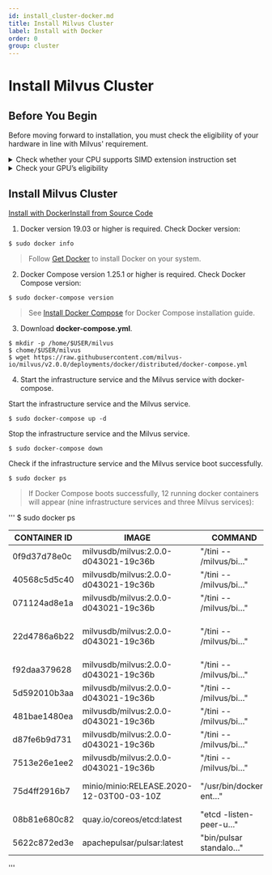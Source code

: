 ```yaml
---
id: install_cluster-docker.md
title: Install Milvus Cluster
label: Install with Docker
order: 0
group: cluster
---
```


# Install Milvus Cluster

## Before You Begin

Before moving forward to installation, you must check the eligibility of your hardware in line with Milvus' requirement.


<details><summary>Check whether your CPU supports SIMD extension instruction set</summary>

Milvus' computing operations depend on CPU’s support for SIMD (Single Instruction, Multiple Data) extension instruction set. Whether your CPU supports SIMD extension instruction set is crucial to index building and vector similarity search within Milvus. Ensure that your CPU supports at least one of the following SIMD instruction sets:

- SSE4.2
- AVX
- AVX2
- AVX512

Run the lscpu command to check if your CPU supports the SIMD instruction sets mentioned above:

```
$ lscpu | grep -e sse4_2 -e avx -e avx2 -e avx512
```
</details>

<details><summary>Check your GPU’s eligibility</summary>
Milvus Cluster supports GPU acceleration on floating vectors. 
- Supported Nvidia GPU versions are 6.0, 6.1, 7.0, and 7.5.

<div class="alert note">
You can access <a href="https://developer.nvidia.com/cuda-gpus">Nvidia</a>'s official website to check the corresponding version of your GPU. 
</div>

- Milvus requires [CUDA version 10.0 or higher](https://developer.nvidia.com/cuda-10.0-download-archive). 

<div class="alert note">
Enabling GPU acceleration in Milvus is optional. You can still run the whole Milvus service even if your server does not have a GPU device.
</div>

In the current version, the following vector indexes support GPU acceleration:

- FLAT
- IVF-FLAT
- IVF-SQ8
- IVF-PQ

Learn more about [Vector indexes](https://www.zilliz.com/blog/Accelerating-Similarity-Search-on-Really-Big-Data-with-Vector-Indexing#flat-good-for-searching-relatively-small-million-scale-datasets-when-100-recall-is-required).

</details>

## Install Milvus Cluster

<div class="tab-wrapper"><a href="install_cluster-docker.md" class='active '>Install with Docker</a><a href="install_cluster-source.md" class=''>Install from Source Code</a></div>

1. Docker version 19.03 or higher is required. Check Docker version:

```
$ sudo docker info
```

> Follow [Get Docker](https://docs.docker.com/get-docker/) to install Docker on your system.

2. Docker Compose version 1.25.1 or higher is required. Check Docker Compose version:

```
$ sudo docker-compose version
```

> See [Install Docker Compose](https://docs.docker.com/compose/install/) for Docker Compose installation guide.

3. Download **docker-compose.yml**.

```
$ mkdir -p /home/$USER/milvus
$ chome/$USER/milvus
$ wget https://raw.githubusercontent.com/milvus-io/milvus/v2.0.0/deployments/docker/distributed/docker-compose.yml
```
4. Start the infrastructure service and the Milvus service with docker-compose.

Start the infrastructure service and the Milvus service.
```
$ sudo docker-compose up -d 
```
Stop the infrastructure service and the Milvus service.
```
$ sudo docker-compose down
```
Check if the infrastructure service and the Milvus service boot successfully.
```
$ sudo docker ps
```

> If Docker Compose boots successfully, 12 running docker containers will appear (nine infrastructure services and three Milvus services):

'''
$ sudo docker ps 

CONTAINER ID | IMAGE | COMMAND | CREATED |STATUS | PORTS | NAMES
| ----------- | ----------- | ----------- | ----------- | ----------- | ----------- | ----------- |
0f9d37d78e0c |  milvusdb/milvus:2.0.0-d043021-19c36b |      "/tini -- /milvus/bi…"  | 7 minutes ago  | Up 7 minutes |  | distributed_querynode_1
40568c5d5c40 |  milvusdb/milvus:2.0.0-d043021-19c36b |      "/tini -- /milvus/bi…"  | 7 minutes ago  | Up 7 minutes |   | distributed_indexnode_1
071124ad8e1a |  milvusdb/milvus:2.0.0-d043021-19c36b  |     "/tini -- /milvus/bi…"  | 7 minutes ago |  Up 7 minutes |    |  distributed_datanode_1
22d4786a6b22  | milvusdb/milvus:2.0.0-d043021-19c36b |      "/tini -- /milvus/bi…"  | 7 minutes ago |  Up 7 minutes       |  0.0.0.0:19530->19530/tcp, :::19530->19530/tcp  | distributed_proxynode_1
f92daa379628  | milvusdb/milvus:2.0.0-d043021-19c36b  |     "/tini -- /milvus/bi…" |  7 minutes ago |  Up 7 minutes   |   |   distributed_indexservice_1
5d592010b3aa  | milvusdb/milvus:2.0.0-d043021-19c36b |      "/tini -- /milvus/bi…" |  7 minutes ago  | Up 7 minutes |   | distributed_master_1
481bae1480ea  | milvusdb/milvus:2.0.0-d043021-19c36b |       "/tini -- /milvus/bi…" |  7 minutes ago |  Up 7 minutes  |    | distributed_queryservice_1
d87fe6b9d731 |  milvusdb/milvus:2.0.0-d043021-19c36b |      "/tini -- /milvus/bi…" |  7 minutes ago  | Up 7 minutes |    | distributed_proxyservice_1
7513e26e1ee2 |  milvusdb/milvus:2.0.0-d043021-19c36b  |     "/tini -- /milvus/bi…"  | 7 minutes ago |  Up 7 minutes  |    |  distributed_dataservice_1
75d4ff2916b7 |  minio/minio:RELEASE.2020-12-03T00-03-10Z |  "/usr/bin/docker-ent…"  | 7 minutes ago  | Up 7 minutes (healthy) |  9000/tcp |distributed_minio_1
08b81e680c82 |  quay.io/coreos/etcd:latest    |    "etcd -listen-peer-u…" |  7 minutes ago  | Up 7 minutes  | 2379-2380/tcp |distributed_etcd_1
5622c872ed3e |  apachepulsar/pulsar:latest  |   "bin/pulsar standalo…" |  7 minutes ago  | Up 7 minutes |     |     distributed_pulsar_1
'''
